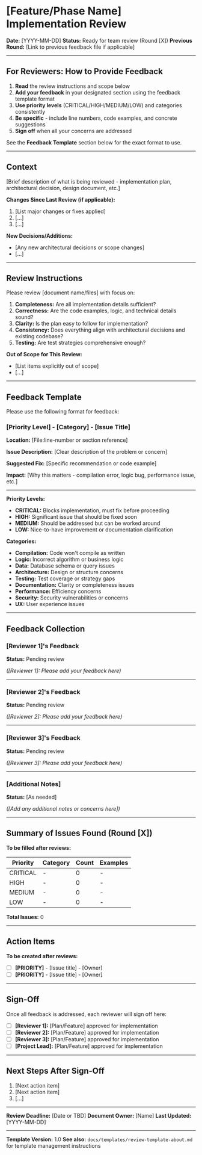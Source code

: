 # [Feature/Phase Name] Implementation Review

**Date:** [YYYY-MM-DD]
**Status:** Ready for team review (Round [X])
**Previous Round:** [Link to previous feedback file if applicable]

---

## For Reviewers: How to Provide Feedback

1. **Read** the review instructions and scope below
2. **Add your feedback** in your designated section using the feedback template format
3. **Use priority levels** (CRITICAL/HIGH/MEDIUM/LOW) and categories consistently
4. **Be specific** - include line numbers, code examples, and concrete suggestions
5. **Sign off** when all your concerns are addressed

See the **Feedback Template** section below for the exact format to use.

---

## Context

[Brief description of what is being reviewed - implementation plan, architectural decision, design document, etc.]

**Changes Since Last Review (if applicable):**
1. [List major changes or fixes applied]
2. [...]
3. [...]

**New Decisions/Additions:**
- [Any new architectural decisions or scope changes]
- [...]

---

## Review Instructions

Please review [document name/files] with focus on:

1. **Completeness:** Are all implementation details sufficient?
2. **Correctness:** Are the code examples, logic, and technical details sound?
3. **Clarity:** Is the plan easy to follow for implementation?
4. **Consistency:** Does everything align with architectural decisions and existing codebase?
5. **Testing:** Are test strategies comprehensive enough?

**Out of Scope for This Review:**
- [List items explicitly out of scope]
- [...]

---

## Feedback Template

Please use the following format for feedback:

### [Priority Level] - [Category] - [Issue Title]

**Location:** [File:line-number or section reference]

**Issue Description:**
[Clear description of the problem or concern]

**Suggested Fix:**
[Specific recommendation or code example]

**Impact:**
[Why this matters - compilation error, logic bug, performance issue, etc.]

---

**Priority Levels:**
- **CRITICAL:** Blocks implementation, must fix before proceeding
- **HIGH:** Significant issue that should be fixed soon
- **MEDIUM:** Should be addressed but can be worked around
- **LOW:** Nice-to-have improvement or documentation clarification

**Categories:**
- **Compilation:** Code won't compile as written
- **Logic:** Incorrect algorithm or business logic
- **Data:** Database schema or query issues
- **Architecture:** Design or structure concerns
- **Testing:** Test coverage or strategy gaps
- **Documentation:** Clarity or completeness issues
- **Performance:** Efficiency concerns
- **Security:** Security vulnerabilities or concerns
- **UX:** User experience issues

---

## Feedback Collection

### [Reviewer 1]'s Feedback

**Status:** Pending review

*([Reviewer 1]: Please add your feedback here)*

---

### [Reviewer 2]'s Feedback

**Status:** Pending review

*([Reviewer 2]: Please add your feedback here)*

---

### [Reviewer 3]'s Feedback

**Status:** Pending review

*([Reviewer 3]: Please add your feedback here)*

---

### [Additional Notes]

**Status:** [As needed]

*([Add any additional notes or concerns here])*

---

## Summary of Issues Found (Round [X])

**To be filled after reviews:**

| Priority | Category | Count | Examples |
|----------|----------|-------|----------|
| CRITICAL | - | 0 | - |
| HIGH | - | 0 | - |
| MEDIUM | - | 0 | - |
| LOW | - | 0 | - |

**Total Issues:** 0

---

## Action Items

**To be created after reviews:**

- [ ] **[PRIORITY]** - [Issue title] - [Owner]
- [ ] **[PRIORITY]** - [Issue title] - [Owner]

---

## Sign-Off

Once all feedback is addressed, each reviewer will sign off here:

- [ ] **[Reviewer 1]:** [Plan/Feature] approved for implementation
- [ ] **[Reviewer 2]:** [Plan/Feature] approved for implementation
- [ ] **[Reviewer 3]:** [Plan/Feature] approved for implementation
- [ ] **[Project Lead]:** [Plan/Feature] approved for implementation

---

## Next Steps After Sign-Off

1. [Next action item]
2. [Next action item]
3. [...]

---

**Review Deadline:** [Date or TBD]
**Document Owner:** [Name]
**Last Updated:** [YYYY-MM-DD]

---

**Template Version:** 1.0
**See also:** `docs/templates/review-template-about.md` for template management instructions
